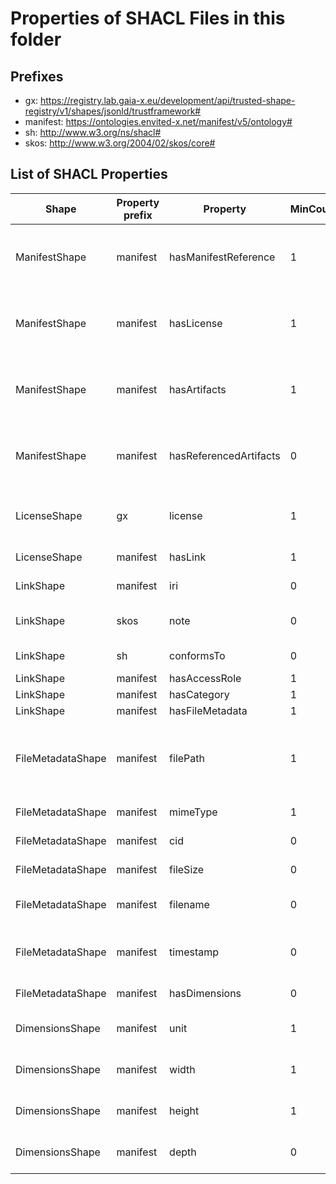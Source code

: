# Properties of SHACL Files in this folder

## Prefixes

- gx: <https://registry.lab.gaia-x.eu/development/api/trusted-shape-registry/v1/shapes/jsonld/trustframework#>
- manifest: <https://ontologies.envited-x.net/manifest/v5/ontology#>
- sh: <http://www.w3.org/ns/shacl#>
- skos: <http://www.w3.org/2004/02/skos/core#>

## List of SHACL Properties

| Shape             | Property prefix | Property               | MinCount | MaxCount | Description                                                                                                                                  | Datatype/NodeKind                           | Filename           |
| ----------------- | --------------- | ---------------------- | -------- | -------- | -------------------------------------------------------------------------------------------------------------------------------------------- | ------------------------------------------- | ------------------ |
| ManifestShape     | manifest        | hasManifestReference   | 1        | 1        | Self-reference to the manifest.json providing the structure and list of contents for a domain specific asset.                                |                                             | manifest_shacl.ttl |
| ManifestShape     | manifest        | hasLicense             | 1        | 1        | Defines the license valid for all content referenced in the manifest. Does not apply to linked data(sets) with explicit license terms.       |                                             | manifest_shacl.ttl |
| ManifestShape     | manifest        | hasArtifacts           | 1        |          | Defines the links to all relevant artifacts for a digital asset. This is extended by the domain specific ontology.                           |                                             | manifest_shacl.ttl |
| ManifestShape     | manifest        | hasReferencedArtifacts | 0        |          | Defines the links to all related referenced artifacts for a digital asset. This is extended by the domain specific ontology.                   |                                             | manifest_shacl.ttl |
| LicenseShape      | gx              | license                | 1        | 1        | Reuses SPDX constraints from Gaia-X Trust Framework, with additional custom constraints.                                                     |                                             | manifest_shacl.ttl |
| LicenseShape      | manifest        | hasLink            | 1        | 1        | Defines a link to the license.                                                                                                               |                                             | manifest_shacl.ttl |
| LinkShape         | manifest        | iri                    | 0        | 1        | IRI required if the file is RDF/JSON-LD.                                                                                                     | <http://www.w3.org/ns/shacl#IRI>            | manifest_shacl.ttl |
| LinkShape         | skos            | note                   | 0        | 1        | Additional information about the manifest reference.                                                                                         | <http://www.w3.org/2001/XMLSchema#string>   | manifest_shacl.ttl |
| LinkShape         | sh              | conformsTo             | 0        |          | Specifies ontology conformance.                                                                                                              | <http://www.w3.org/ns/shacl#IRI>            | manifest_shacl.ttl |
| LinkShape         | manifest        | hasAccessRole          | 1        | 1        |                                                                                                                                              |                                             | manifest_shacl.ttl |
| LinkShape         | manifest        | hasCategory            | 1        | 1        | Specifies artifact category.                                                                                                                 |                                             | manifest_shacl.ttl |
| LinkShape         | manifest        | hasFileMetadata        | 1        | 1        |                                                                                                                                              |                                             | manifest_shacl.ttl |
| FileMetadataShape | manifest        | filePath               | 1        | 1        | A local or remote path/URL from which the file can be retrieved (e.g. './manifest_reference.json', 'ipfs://...', 's3://...', 'https://...'). | <http://www.w3.org/2001/XMLSchema#anyURI>   | manifest_shacl.ttl |
| FileMetadataShape | manifest        | mimeType               | 1        | 1        | Defines the MIME type of the file.                                                                                                           | <http://www.w3.org/2001/XMLSchema#string>   | manifest_shacl.ttl |
| FileMetadataShape | manifest        | cid                    | 0        | 1        | Defines the IPFS CIDv1 identifier of the file.                                                                                               | <http://www.w3.org/2001/XMLSchema#string>   | manifest_shacl.ttl |
| FileMetadataShape | manifest        | fileSize               | 0        | 1        | Specifies the file size in bytes.                                                                                                            | <http://www.w3.org/2001/XMLSchema#integer>  | manifest_shacl.ttl |
| FileMetadataShape | manifest        | filename               | 0        | 1        | Specifies the file name (excluding the path) along with its extension.                                                                       | <http://www.w3.org/2001/XMLSchema#string>   | manifest_shacl.ttl |
| FileMetadataShape | manifest        | timestamp              | 0        | 1        | Represents a date or time associated with the file, such as recording time or creation time.                                                 | <http://www.w3.org/2001/XMLSchema#dateTime> | manifest_shacl.ttl |
| FileMetadataShape | manifest        | hasDimensions          | 0        | 1        | Defines the dimensions for images and videos.                                                                                                |                                             | manifest_shacl.ttl |
| DimensionsShape   | manifest        | unit                   | 1        | 1        | Specifies the unit of measurement (e.g., metres, inches).                                                                                    |                                             | manifest_shacl.ttl |
| DimensionsShape   | manifest        | width                  | 1        | 1        | Specifies the width (x-axis) of the item in appropriate units.                                                                               | <http://www.w3.org/2001/XMLSchema#float>    | manifest_shacl.ttl |
| DimensionsShape   | manifest        | height                 | 1        | 1        | Specifies the height (y-axis) of the item in appropriate units.                                                                              | <http://www.w3.org/2001/XMLSchema#float>    | manifest_shacl.ttl |
| DimensionsShape   | manifest        | depth                  | 0        | 1        | Specifies the depth (z-axis) of the item in appropriate units.                                                                               | <http://www.w3.org/2001/XMLSchema#float>    | manifest_shacl.ttl |
